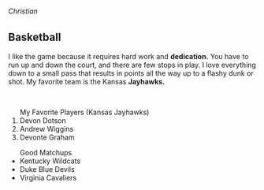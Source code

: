 ###### Christian
## Basketball

I like the game because it requires hard work and **dedication.**
You have to run up and down the court, and there are few stops in play.  I love everything down to a small pass that results in points all the way up to a flashy dunk or shot.  My favorite team is the Kansas **Jayhawks.**

<br>

<ol> My Favorite Players (Kansas Jayhawks)
<li> Devon Dotson </li>
<li> Andrew Wiggins </li>
<li> Devonte Graham </li>
</ol>

<ul> Good Matchups
<li> Kentucky Wildcats </li>
<li> Duke Blue Devils </li>
<li> Virginia Cavaliers </li>
</ul>

